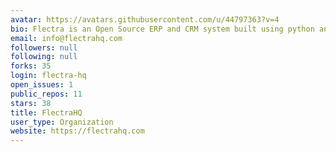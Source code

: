 ```yaml
---
avatar: https://avatars.githubusercontent.com/u/44797363?v=4
bio: Flectra is an Open Source ERP and CRM system built using python and postgresql.
email: info@flectrahq.com
followers: null
following: null
forks: 35
login: flectra-hq
open_issues: 1
public_repos: 11
stars: 38
title: FlectraHQ
user_type: Organization
website: https://flectrahq.com
---
```

